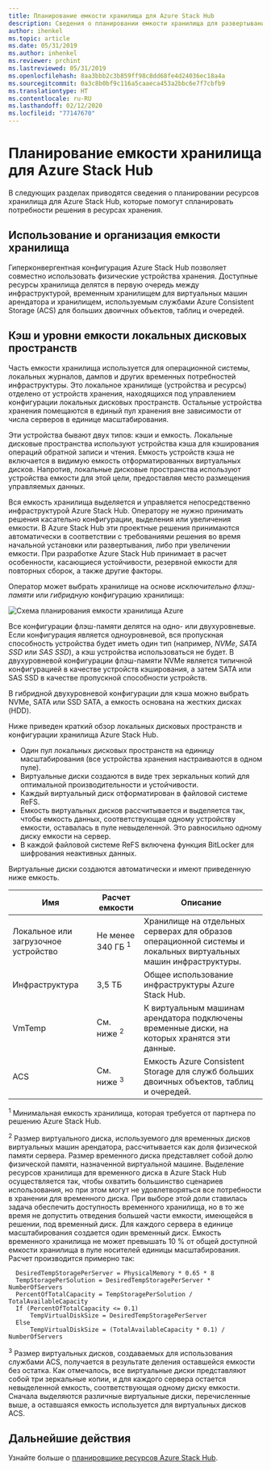 ```yaml
---
title: Планирование емкости хранилища для Azure Stack Hub
description: Сведения о планировании емкости хранилища для развертываний Azure Stack Hub.
author: ihenkel
ms.topic: article
ms.date: 05/31/2019
ms.author: inhenkel
ms.reviewer: prchint
ms.lastreviewed: 05/31/2019
ms.openlocfilehash: 8aa3bbb2c3b859ff98c8dd68fe4d24036ec18a4a
ms.sourcegitcommit: 0a3c8b0bf9c116a5caaeca453a2bbc6e7f7cbfb9
ms.translationtype: HT
ms.contentlocale: ru-RU
ms.lasthandoff: 02/12/2020
ms.locfileid: "77147670"
---
```

# <a name="azure-stack-hub-storage-capacity-planning"></a>Планирование емкости хранилища для Azure Stack Hub

В следующих разделах приводятся сведения о планировании ресурсов хранилища для Azure Stack Hub, которые помогут спланировать потребности решения в ресурсах хранения.

## <a name="uses-and-organization-of-storage-capacity"></a>Использование и организация емкости хранилища

Гиперконвергентная конфигурация Azure Stack Hub позволяет совместно использовать физические устройства хранения. Доступные ресурсы хранилища делятся в первую очередь между инфраструктурой, временным хранилищем для виртуальных машин арендатора и хранилищем, используемым службами Azure Consistent Storage (ACS) для больших двоичных объектов, таблиц и очередей.

## <a name="storage-spaces-direct-cache-and-capacity-tiers"></a>Кэш и уровни емкости локальных дисковых пространств

Часть емкости хранилища используется для операционной системы, локальных журналов, дампов и других временных потребностей инфраструктуры. Это локальное хранилище (устройства и ресурсы) отделено от устройств хранения, находящихся под управлением конфигурации локальных дисковых пространств. Остальные устройства хранения помещаются в единый пул хранения вне зависимости от числа серверов в единице масштабирования.

Эти устройства бывают двух типов: кэши и емкость. Локальные дисковые пространства используют устройства кэша для кэширования операций обратной записи и чтения. Емкость устройств кэша не включается в видимую емкость отформатированных виртуальных дисков. Напротив, локальные дисковые пространства используют устройства емкости для этой цели, предоставляя место размещения управляемых данных.

Вся емкость хранилища выделяется и управляется непосредственно инфраструктурой Azure Stack Hub. Оператору не нужно принимать решения касательно конфигурации, выделения или увеличения емкости. В Azure Stack Hub эти проектные решения принимаются автоматически в соответствии с требованиями решения во время начальной установки или развертывания, либо при увеличении емкости. При разработке Azure Stack Hub принимает в расчет особенности, касающиеся устойчивости, резервной емкости для повторных сборок, а также другие факторы.

Оператор может выбрать хранилище на основе *исключительно флэш-памяти* или *гибридную* конфигурацию хранилища:

![Схема планирования емкости хранилища Azure](media/azure-stack-capacity-planning/storage.png)

Все конфигурации флэш-памяти делятся на одно- или двухуровневые. Если конфигурация является одноуровневой, вся пропускная способность устройства будет иметь один тип (например, *NVMe*, *SATA SSD* или *SAS SSD*), а кэш устройства использоваться не будет. В двухуровневой конфигурации флэш-памяти NVMe является типичной конфигурацией в качестве устройств кэширования, а затем SATA или SAS SSD в качестве пропускной способности устройств.

В гибридной двухуровневой конфигурации для кэша можно выбрать NVMe, SATA или SSD SATA, а емкость основана на жестких дисках (HDD).

Ниже приведен краткий обзор локальных дисковых пространств и конфигурации хранилища Azure Stack Hub.
- Один пул локальных дисковых пространств на единицу масштабирования (все устройства хранения настраиваются в одном пуле).
- Виртуальные диски создаются в виде трех зеркальных копий для оптимальной производительности и устойчивости.
- Каждый виртуальный диск отформатирован в файловой системе ReFS.
- Емкость виртуальных дисков рассчитывается и выделяется так, чтобы емкость данных, соответствующая одному устройству емкости, оставалась в пуле невыделенной. Это равносильно одному диску емкости на сервер.
- В каждой файловой системе ReFS включена функция BitLocker для шифрования неактивных данных. 

Виртуальные диски создаются автоматически и имеют приведенную ниже емкость.

|Имя|Расчет емкости|Описание|
|-----|-----|-----|
|Локальное или загрузочное устройство|Не менее 340 ГБ <sup>1</sup>|Хранилище на отдельных серверах для образов операционной системы и локальных виртуальных машин инфраструктуры.|
|Инфраструктура|3,5 ТБ|Общее использование инфраструктуры Azure Stack Hub.|
|VmTemp|См. ниже <sup>2</sup>|К виртуальным машинам арендатора подключены временные диски, на которых хранятся эти данные.|
|ACS|См. ниже <sup>3</sup>|Емкость Azure Consistent Storage для служб больших двоичных объектов, таблиц и очередей.|

<sup>1</sup> Минимальная емкость хранилища, которая требуется от партнера по решению Azure Stack Hub.

<sup>2</sup> Размер виртуального диска, используемого для временных дисков виртуальных машин арендатора, рассчитывается как доля физической памяти сервера. Размер временного диска представляет собой долю физической памяти, назначенной виртуальной машине. Выделение ресурсов хранилища для временного диска в Azure Stack Hub осуществляется так, чтобы охватить большинство сценариев использования, но при этом могут не удовлетворяться все потребности в хранении для временного диска. При выборе этой доли ставилась задача обеспечить доступность временного хранилища, но в то же время не допустить отведения большей части емкости, имеющейся в решении, под временный диск. Для каждого сервера в единице масштабирования создается один временный диск. Емкость временного хранилища не может превышать 10 % от общей доступной емкости хранилища в пуле носителей единицы масштабирования. Расчет производится примерно так:

```
  DesiredTempStoragePerServer = PhysicalMemory * 0.65 * 8
  TempStoragePerSolution = DesiredTempStoragePerServer * NumberOfServers
  PercentOfTotalCapacity = TempStoragePerSolution / TotalAvailableCapacity
  If (PercentOfTotalCapacity <= 0.1)
      TempVirtualDiskSize = DesiredTempStoragePerServer
  Else
      TempVirtualDiskSize = (TotalAvailableCapacity * 0.1) / NumberOfServers
```

<sup>3</sup> Размер виртуальных дисков, создаваемых для использования службами ACS, получается в результате деления оставшейся емкости без остатка. Как отмечалось, все виртуальные диски представляют собой три зеркальные копии, и для каждого сервера остается невыделенной емкость, соответствующая одному диску емкости. Сначала выделяются различные виртуальные диски, перечисленные выше, а оставшаяся емкость используется для виртуальных дисков ACS.

## <a name="next-steps"></a>Дальнейшие действия

Узнайте больше о [планировщике ресурсов Azure Stack Hub](azure-stack-capacity-planner.md).
